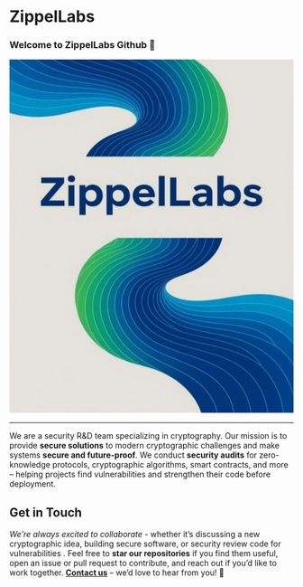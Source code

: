 # ZippelLabs

### **Welcome to ZippelLabs Github** 👋

<img width="1000" alt="ZippelLabs-Banner-DarkLogo" src="https://github.com/ZippelLabs/.github/blob/main/banner.png">

---


We are a security R&D team specializing in cryptography. Our mission is to provide **secure solutions** to modern cryptographic challenges and make systems **secure and future-proof**. We conduct **security audits** for zero-knowledge protocols, cryptographic algorithms, smart contracts, and more – helping projects find vulnerabilities and strengthen their code before deployment.



## Get in Touch

*We’re always excited to collaborate* - whether it’s discussing a new cryptographic idea, building secure software, or security review code for vulnerabilities . Feel free to **star our repositories** if you find them useful, open an issue or pull request to contribute, and reach out if you’d like to work together. **[Contact us](mailto:zippelsec@gmail.com)** – we’d love to hear from you! 💬
